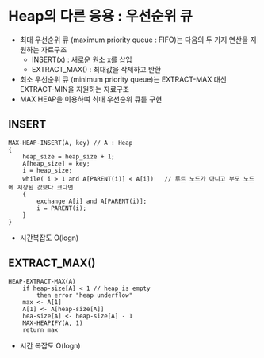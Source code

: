 # Heap의 다른 응용 : 우선순위 큐

- 최대 우선순위 큐 (maximum priority queue : FIFO)는 다음의 두 가지 연산을 지원하는 자료구조
    * INSERT(x) : 새로운 원소 x를 삽입
    * EXTRACT_MAX() : 최대값을 삭제하고 반환
- 최소 우선순위 큐 (minimum priority queue)는 EXTRACT-MAX 대신 EXTRACT-MIN을 지원하는 자료구조
- MAX HEAP을 이용하여 최대 우선순위 큐를 구현

## INSERT
```
MAX-HEAP-INSERT(A, key) // A : Heap
{
    heap_size = heap_size + 1;
    A[heap_size] = key;
    i = heap_size;
    while( i > 1 and A[PARENT(i)] < A[i])   // 루트 노드가 아니고 부모 노드에 저장된 값보다 크다면
    {
        exchange A[i] and A[PARENT(i)];
        i = PARENT(i);
    }
}
```
- 시간복잡도 O(logn)

## EXTRACT_MAX()
```
HEAP-EXTRACT-MAX(A)
    if heap-size[A] < 1 // heap is empty
        then error "heap underflow"
    max <- A[1]
    A[1] <- A[heap-size[A]]
    hea-size[A] <- heap-size[A] - 1
    MAX-HEAPIFY(A, 1)
    return max
```
- 시간 복잡도 O(logn)